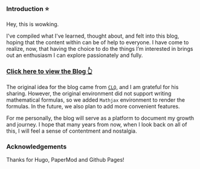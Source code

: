 ### Introduction ⭐
Hey, this is wowking. 

I've compiled what I've learned, thought about, and felt into this blog, hoping that the content within can be of help to everyone. I have come to realize, now, that having the choice to do the things I’m interested in brings out an enthusiasm I can explore passionately and fully.


### [Click here to view the Blog 👆](https://wowking2018.github.io/) 

The original idea for the blog came from [`CLQ`](https://clq9920.github.io/), and I am grateful for his sharing. However, the original environment did not support writing mathematical formulas, so we added `Mathjax` environment to render the formulas. In the future, we also plan to add more convenient features.

For me personally, the blog will serve as a platform to document my growth and journey. I hope that many years from now, when I look back on all of this, I will feel a sense of contentment and nostalgia.

### Acknowledgements

Thanks for Hugo, PaperMod and Github Pages!